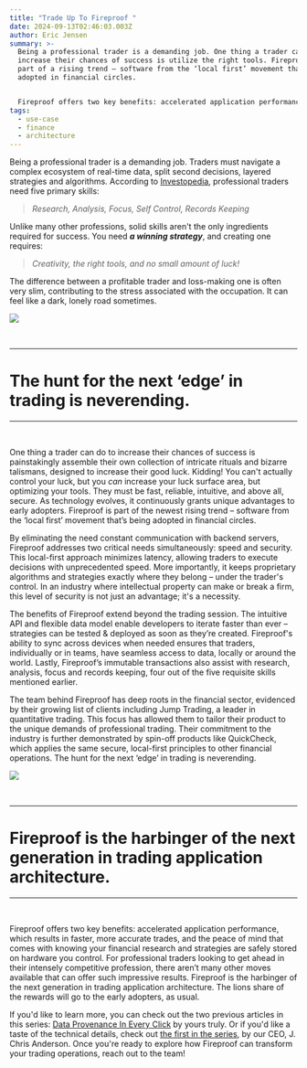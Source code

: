 ```yaml
---
title: "Trade Up To Fireproof "
date: 2024-09-13T02:46:03.003Z
author: Eric Jensen
summary: >-
  Being a professional trader is a demanding job. One thing a trader can do to
  increase their chances of success is utilize the right tools. Fireproof is
  part of a rising trend – software from the ‘local first’ movement that’s being
  adopted in financial circles. 


  Fireproof offers two key benefits: accelerated application performance, which results in faster, more accurate trades, and the peace of mind that comes with knowing your financial research and strategies are safely stored on hardware you control. For professional traders looking to get ahead in their intensely competitive profession, there aren’t many other moves available that can offer such impressive results.
tags:
  - use-case
  - finance
  - architecture
---
```

Being a professional trader is a demanding job. Traders must navigate a complex ecosystem of real-time data, split second decisions, layered strategies and algorithms. According to [Investopedia](https://www.investopedia.com/articles/investing/091714/5-skills-traders-need.asp), professional traders need five primary skills: 

> *Research, Analysis, Focus, Self Control, Records Keeping*

Unlike many other professions, solid skills aren't the only ingredients required for success. You need ***a winning strategy***, and creating one requires: 

> *Creativity, the right tools, and no small amount of luck!* 

The difference between a profitable trader and loss-making one is often very slim, contributing to the stress associated with the occupation. It can feel like a dark, lonely road sometimes. 

![](https://lh7-rt.googleusercontent.com/docsz/AD_4nXcgSUE4Ntx6bZ-x3K0EVxM3u0Uz1zKTc-W3IvRb5OWWVVg-2EmKXJvloY2F1bx7qI7Hbb6IU1yBdmDSrdahTMuY7Y_3BwtouKM3MbCnTEyAYjAQZu45k5CWq-vsLENQ9izxwuLQS_J39Q0iY_8WypGI3fI?key=teP9RgJBG4-DCPxKIj9FFg)

<br/> 

- - -

# **The hunt for the next ‘edge’ in trading is neverending.** 

- - -

<br/>

One thing a trader can do to increase their chances of success is painstakingly assemble their own collection of intricate rituals and bizarre talismans, designed to increase their good luck. Kidding! You can't actually control your luck, but you *can* increase your luck surface area, but optimizing your tools. They must be fast, reliable, intuitive, and above all, secure. As technology evolves, it continuously grants unique advantages to early adopters. Fireproof is part of the newest rising trend – software from the ‘local first’ movement that’s being adopted in financial circles. 

By eliminating the need constant communication with backend servers, Fireproof addresses two critical needs simultaneously: speed and security. This local-first approach minimizes latency, allowing traders to execute decisions with unprecedented speed. More importantly, it keeps proprietary algorithms and strategies exactly where they belong – under the trader's control. In an industry where intellectual property can make or break a firm, this level of security is not just an advantage; it's a necessity.

The benefits of Fireproof extend beyond the trading session. The intuitive API and flexible data model enable developers to iterate faster than ever – strategies can be tested & deployed as soon as they’re created. Fireproof's ability to sync across devices when needed ensures that traders, individually or in teams, have seamless access to data, locally or around the world. Lastly, Fireproof’s immutable transactions also assist with research, analysis, focus and records keeping, four out of the five requisite skills mentioned earlier. 

The team behind Fireproof has deep roots in the financial sector, evidenced by their growing list of clients including Jump Trading, a leader in quantitative trading. This focus has allowed them to tailor their product to the unique demands of professional trading. Their commitment to the industry is further demonstrated by spin-off products like QuickCheck, which applies the same secure, local-first principles to other financial operations. The hunt for the next ‘edge’ in trading is neverending.

![](https://lh7-rt.googleusercontent.com/docsz/AD_4nXfZkqofqmv0c0QjZjrOItSseEgv9l97FoCtVs06b1ROhEY3l-dbPY9ao31w7KbiU9i-C26cg6sgZxcjDaymVHx7pgsJMYV8ORIe-uusDVJ9pftHimdxrSt49yLt0nTWFUKDf64QYKu9uhtaJdEZmJUApB8?key=teP9RgJBG4-DCPxKIj9FFg)

<br/>

- - -

# **Fireproof is the harbinger of the next generation in trading application architecture.**

- - -

<br/>

Fireproof offers two key benefits: accelerated application performance, which results in faster, more accurate trades, and the peace of mind that comes with knowing your financial research and strategies are safely stored on hardware you control. For professional traders looking to get ahead in their intensely competitive profession, there aren’t many other moves available that can offer such impressive results. Fireproof is the harbinger of the next generation in trading application architecture. The lions share of the rewards will go to the early adopters, as usual. 

If you'd like to learn more, you can check out the two previous articles in this series: [Data Provenance In Every Click](https://fireproof.storage/posts/data-provenance-in-every-click/) by yours truly. Or if you'd like a taste of the technical details, check out [the first in the series](https://fireproof.storage/posts/use-case:-hedge-fund-strategy-approval-workflow-for-live-trading-desk/), by our CEO, J. Chris Anderson. Once you're ready to explore how Fireproof can transform your trading operations, reach out to the team!